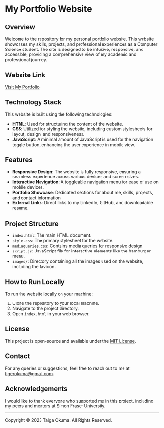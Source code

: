# My Portfolio Website

## Overview
Welcome to the repository for my personal portfolio website. This website showcases my skills, projects, and professional experiences as a Computer Science student. The site is designed to be intuitive, responsive, and accessible, providing a comprehensive view of my academic and professional journey.

## Website Link
[Visit My Portfolio](https://sunisdark.github.io/MyPortfolio/)

## Technology Stack
This website is built using the following technologies:

- **HTML**: Used for structuring the content of the website.
- **CSS**: Utilized for styling the website, including custom stylesheets for layout, design, and responsiveness.
- **JavaScript**: A minimal amount of JavaScript is used for the navigation toggle button, enhancing the user experience in mobile view.

## Features
- **Responsive Design**: The website is fully responsive, ensuring a seamless experience across various devices and screen sizes.
- **Interactive Navigation**: A toggleable navigation menu for ease of use on mobile devices.
- **Portfolio Showcase**: Dedicated sections for about me, skills, projects, and contact information.
- **External Links**: Direct links to my LinkedIn, GitHub, and downloadable resume.

## Project Structure
- `index.html`: The main HTML document.
- `style.css`: The primary stylesheet for the website.
- `mediaqueries.css`: Contains media queries for responsive design.
- `script.js`: JavaScript file for interactive elements like the hamburger menu.
- `images/`: Directory containing all the images used on the website, including the favicon.

## How to Run Locally
To run the website locally on your machine:

1. Clone the repository to your local machine.
2. Navigate to the project directory.
3. Open `index.html` in your web browser.

## License
This project is open-source and available under the [MIT License](LICENSE).

## Contact
For any queries or suggestions, feel free to reach out to me at [tigerokuma@gmail.com](mailto:tigerokuma@gmail.com).

## Acknowledgements
I would like to thank everyone who supported me in this project, including my peers and mentors at Simon Fraser University.

---

Copyright &#169; 2023 Taiga Okuma. All Rights Reserved.

